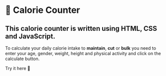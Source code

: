 # 🍏 Calorie Counter

## This calorie counter is written using HTML, CSS and JavaScript. 

To calculate your daily calorie intake to **maintain**, **cut** or **bulk**  you need to enter your age, gender, weight, height and physical activity and click on the calculate button.

Try it here 🍒 
